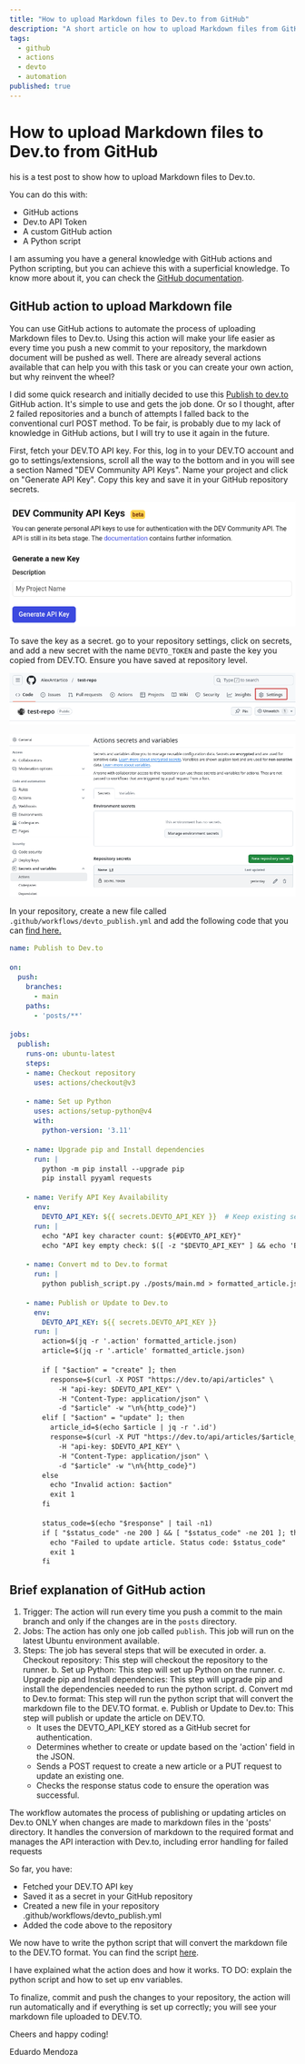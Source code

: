 ```yaml
---
title: "How to upload Markdown files to Dev.to from GitHub"
description: "A short article on how to upload Markdown files from GitHub to Dev.to"
tags:
  - github
  - actions
  - devto
  - automation
published: true
---
```


# How to upload Markdown files to Dev.to from GitHub

his is a test post to show how to upload Markdown files to Dev.to.

You can do this with:
- GitHub actions
- Dev.to API Token
- A custom GitHub action
- A Python script

I am assuming you have a general knowledge with GitHub actions and Python scripting, but you can achieve this with a superficial knowledge. To know more about it, you can check the [GitHub documentation](https://docs.github.com/en/actions).

## GitHub action to upload Markdown file

You can use GitHub actions to automate the process of uploading Markdown files to Dev.to. Using this action will make your life easier as every time you push a new commit to your repository, the markdown document will be pushed as well. There are already several actions available that can help you with this task or you can create your own action, but why reinvent the wheel?

I did some quick research and initially decided to use this [Publish to dev.to](https://github.com/marketplace/actions/publish-to-dev-to) GitHub action. It's simple to use and gets the job done. Or so I thought, after 2 failed repositories and a bunch of attempts I falled back to the conventional curl POST method. To be fair, is probably due to my lack of knowledge in GitHub actions, but I will try to use it again in the future.

First, fetch your DEV.TO API key. For this, log in to your DEV.TO account and go to settings/extensions, scroll all the way to the bottom and in you will see a section Named "DEV Community API Keys". Name your project and click on "Generate API Key". Copy this key and save it in your GitHub repository secrets.

![Dev.to API Key](../images/Screenshot-2025-01-13-3.png)

To save the key as a secret. go to your repository settings, click on secrets, and add a new secret with the name `DEVTO_TOKEN` and paste the key you copied from DEV.TO. Ensure you have saved at repository level.

![Repository Settings](../images/Screenshot-2025-01-13.png)

![Add Secret](https://github.com/AlexAntartico/devto-publish-test/blob/main/images/Screenshot-2025-01-13-2.png?raw=true)

In your repository, create a new file called `.github/workflows/devto_publish.yml` and add the following code that you can [find here.](https://github.com/AlexAntartico/devto-publish-test/blob/main/.github/workflows/devto_publish.yml)

```yaml
name: Publish to Dev.to

on:
  push:
    branches:
      - main
    paths:
      - 'posts/**'

jobs:
  publish:
    runs-on: ubuntu-latest
    steps:
    - name: Checkout repository
      uses: actions/checkout@v3

    - name: Set up Python
      uses: actions/setup-python@v4
      with:
        python-version: '3.11'

    - name: Upgrade pip and Install dependencies
      run: |
        python -m pip install --upgrade pip
        pip install pyyaml requests

    - name: Verify API Key Availability
      env:
        DEVTO_API_KEY: ${{ secrets.DEVTO_API_KEY }}  # Keep existing secret mapping
      run: |
        echo "API key character count: ${#DEVTO_API_KEY}"
        echo "API key empty check: $([ -z "$DEVTO_API_KEY" ] && echo 'Empty' || echo 'Set')"

    - name: Convert md to Dev.to format
      run: |
        python publish_script.py ./posts/main.md > formatted_article.json

    - name: Publish or Update to Dev.to
      env:
        DEVTO_API_KEY: ${{ secrets.DEVTO_API_KEY }}
      run: |
        action=$(jq -r '.action' formatted_article.json)
        article=$(jq -r '.article' formatted_article.json)

        if [ "$action" = "create" ]; then
          response=$(curl -X POST "https://dev.to/api/articles" \
            -H "api-key: $DEVTO_API_KEY" \
            -H "Content-Type: application/json" \
            -d "$article" -w "\n%{http_code}")
        elif [ "$action" = "update" ]; then
          article_id=$(echo $article | jq -r '.id')
          response=$(curl -X PUT "https://dev.to/api/articles/$article_id" \
            -H "api-key: $DEVTO_API_KEY" \
            -H "Content-Type: application/json" \
            -d "$article" -w "\n%{http_code}")
        else
          echo "Invalid action: $action"
          exit 1
        fi
          
        status_code=$(echo "$response" | tail -n1)
        if [ "$status_code" -ne 200 ] && [ "$status_code" -ne 201 ]; then
          echo "Failed to update article. Status code: $status_code"
          exit 1
        fi
```

## Brief explanation of GitHub action

1. Trigger: The action will run every time you push a commit to the main branch and only if the changes are in the `posts` directory.
2. Jobs: The action has only one job called `publish`. This job will run on the latest Ubuntu environment available.
3. Steps: The job has several steps that will be executed in order.
  a. Checkout repository: This step will checkout the repository to the runner.
  b. Set up Python: This step will set up Python on the runner.
  c. Upgrade pip and Install dependencies: This step will upgrade pip and install the dependencies needed to run the python script.
  d. Convert md to Dev.to format: This step will run the python script that will convert the markdown file to the DEV.TO format.
  e. Publish or Update to Dev.to: This step will publish or update the article on DEV.TO.
    - It uses the DEVTO_API_KEY stored as a GitHub secret for authentication.
    - Determines whether to create or update based on the 'action' field in the JSON.
    - Sends a POST request to create a new article or a PUT request to update an existing one.
    - Checks the response status code to ensure the operation was successful.

The workflow automates the process of publishing or updating articles on Dev.to ONLY when changes are made to markdown files in the 'posts' directory. It handles the conversion of markdown to the required format and manages the API interaction with Dev.to, including error handling for failed requests

So far, you have:

* Fetched your DEV.TO API key
* Saved it as a secret in your GitHub repository
* Created a new file in your repository .github/workflows/devto_publish.yml
* Added the code above to the repository

We now have to write the python script that will convert the markdown file to the DEV.TO format. You can find the script [here](https://github.com/AlexAntartico/devto-publish-test/blob/main/publish_script.py).

I have explained what the action does and how it works.
TO DO: explain the python script and how to set up env variables.

To finalize, commit and push the changes to your repository, the action will run automatically and if everything is set up correctly; you will see your markdown file uploaded to DEV.TO.

Cheers and happy coding!

Eduardo Mendoza
